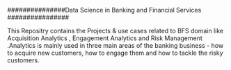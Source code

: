 ###############Data Science in Banking and Financial Services ################

This Repositry contains the Projects & use cases related to BFS domain like Acquisition Analytics , Engagement Analytics and Risk Management .Analytics is mainly used in three main areas of the banking business - how to acquire new customers, how to engage them and how to tackle the risky customers.     
